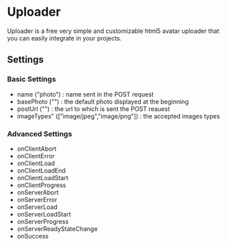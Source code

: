 # Uploader


Uploader is a free very simple and customizable html5 avatar uploader that you can easily integrate in your projects.



## Settings

### Basic Settings
* name ("photo") : name sent in the POST request
* basePhoto ("") : the default photo displayed at the beginning
* postUrl ("") : the url to which is sent the POST reauest
* imageTypes" (["image/jpeg","image/png"]) : the accepted images types

### Advanced Settings
* onClientAbort
* onClientError
* onClientLoad
* onClientLoadEnd
* onClientLoadStart
* onClientProgress
* onServerAbort
* onServerError
* onServerLoad
* onServerLoadStart
* onServerProgress
* onServerReadyStateChange
* onSuccess
